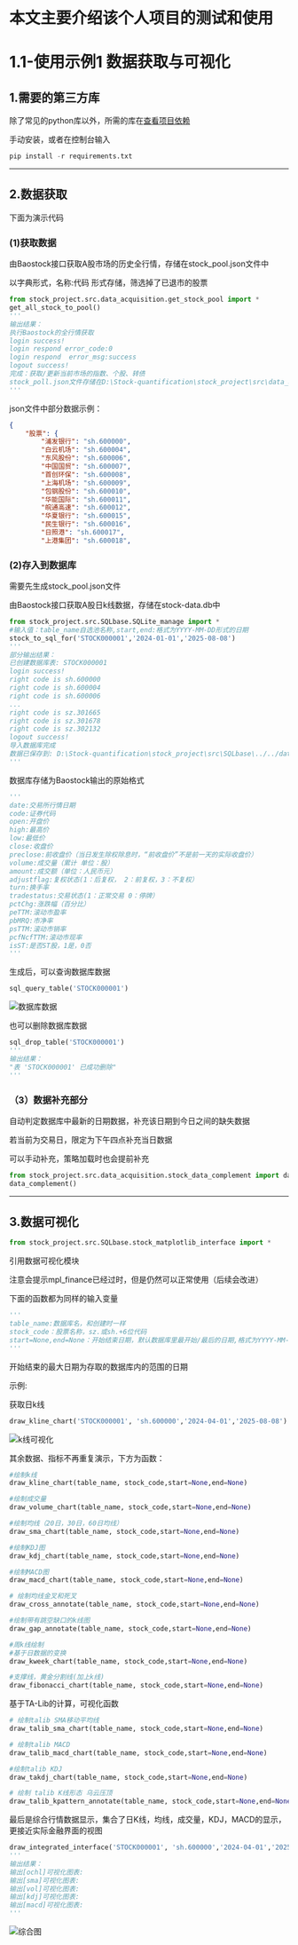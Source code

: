 # 本文主要介绍该个人项目的测试和使用

# 1.1-使用示例1 数据获取与可视化

## 1.需要的第三方库

除了常见的python库以外，所需的库在[查看项目依赖](./../requirements.txt)

手动安装，或者在控制台输入

```python
pip install -r requirements.txt
```

---



## 2.数据获取

下面为演示代码

### (1)获取数据

由Baostock接口获取A股市场的历史全行情，存储在stock_pool.json文件中

以字典形式，名称:代码 形式存储，筛选掉了已退市的股票

```python
from stock_project.src.data_acquisition.get_stock_pool import *
get_all_stock_to_pool()
'''
输出结果：
执行Baostock的全行情获取
login success!
login respond error_code:0
login respond  error_msg:success
logout success!
完成：获取/更新当前市场的指数、个股、转债
stock_poll.json文件存储在D:\Stock-quantification\stock_project\src\data_acquisition\../../data\stock_pool.json
'''
```

json文件中部分数据示例：

```json
{
    "股票": {
        "浦发银行": "sh.600000",
        "白云机场": "sh.600004",
        "东风股份": "sh.600006",
        "中国国贸": "sh.600007",
        "首创环保": "sh.600008",
        "上海机场": "sh.600009",
        "包钢股份": "sh.600010",
        "华能国际": "sh.600011",
        "皖通高速": "sh.600012",
        "华夏银行": "sh.600015",
        "民生银行": "sh.600016",
        "日照港": "sh.600017",
        "上港集团": "sh.600018",
```



### (2)存入到数据库

需要先生成stock_pool.json文件

由Baostock接口获取A股日k线数据，存储在stock-data.db中

```python
from stock_project.src.SQLbase.SQLite_manage import *
#输入值：table_name自选池名称,start,end:格式为YYYY-MM-DD形式的日期
stock_to_sql_for('STOCK000001','2024-01-01','2025-08-08')
'''
部分输出结果：
已创建数据库表: STOCK000001
login success!
right code is sh.600000
right code is sh.600004
right code is sh.600006
...
right code is sz.301665
right code is sz.301678
right code is sz.302132
logout success!
导入数据库完成
数据已保存到: D:\Stock-quantification\stock_project\src\SQLbase\../../data\stock-data.db
'''
```

数据库存储为Baostock输出的原始格式

```python
'''
date:交易所行情日期
code:证券代码
open:开盘价
high:最高价
low:最低价
close:收盘价
preclose:前收盘价（当日发生除权除息时，“前收盘价”不是前一天的实际收盘价）
volume:成交量（累计 单位：股）
amount:成交额（单位：人民币元）
adjustflag:复权状态(1：后复权， 2：前复权，3：不复权）
turn:换手率
tradestatus:交易状态(1：正常交易 0：停牌）
pctChg:涨跌幅（百分比）
peTTM:滚动市盈率
pbMRQ:市净率
psTTM:滚动市销率
pcfNcfTTM:滚动市现率
isST:是否ST股，1是，0否
'''
```

生成后，可以查询数据库数据

```python
sql_query_table('STOCK000001')
```

![数据库数据](images/sql_data1.png)

也可以删除数据库数据

```python
sql_drop_table('STOCK000001')
'''
输出结果：
"表 'STOCK000001' 已成功删除"
'''
```

### （3）数据补充部分

自动判定数据库中最新的日期数据，补充该日期到今日之间的缺失数据

若当前为交易日，限定为下午四点补充当日数据

可以手动补充，策略加载时也会提前补充

```python
from stock_project.src.data_acquisition.stock_data_complement import data_complement
data_complement()
```

---



## 3.数据可视化

```python
from stock_project.src.SQLbase.stock_matplotlib_interface import *
```

引用数据可视化模块

注意会提示mpl_finance已经过时，但是仍然可以正常使用（后续会改进）

下面的函数都为同样的输入变量

```python
'''
table_name:数据库名，和创建时一样
stock_code：股票名称，sz.或sh.+6位代码
start=None,end=None：开始结束日期，默认数据库里最开始/最后的日期,格式为YYYY-MM-DD
'''
```

开始结束的最大日期为存取的数据库内的范围的日期

示例:

获取日k线

```python
draw_kline_chart('STOCK000001', 'sh.600000','2024-04-01','2025-08-08')
```

![k线可视化](images/sql_data2.png)

其余数据、指标不再重复演示，下方为函数：

```python
#绘制k线
draw_kline_chart(table_name, stock_code,start=None,end=None)

#绘制成交量
draw_volume_chart(table_name, stock_code,start=None,end=None)

#绘制均线（20日，30日，60日均线）
draw_sma_chart(table_name, stock_code,start=None,end=None)

#绘制KDJ图
draw_kdj_chart(table_name, stock_code,start=None,end=None)

#绘制MACD图
draw_macd_chart(table_name, stock_code,start=None,end=None)

# 绘制均线金叉和死叉
draw_cross_annotate(table_name, stock_code,start=None,end=None)

#绘制带有跳空缺口的k线图
draw_gap_annotate(table_name, stock_code,start=None,end=None)

#周k线绘制
#基于日数据的变换
draw_kweek_chart(table_name, stock_code,start=None,end=None)

#支撑线，黄金分割线(加上k线)
draw_fibonacci_chart(table_name, stock_code,start=None,end=None)
```

基于TA-Lib的计算，可视化函数

```python
# 绘制talib SMA移动平均线
draw_talib_sma_chart(table_name, stock_code,start=None,end=None)

# 绘制talib MACD
draw_talib_macd_chart(table_name, stock_code,start=None,end=None)

#绘制talib KDJ
draw_takdj_chart(table_name, stock_code,start=None,end=None)

# 绘制 talib K线形态 乌云压顶
draw_talib_kpattern_annotate(table_name, stock_code,start=None,end=None)

```

最后是综合行情数据显示，集合了日K线，均线，成交量，KDJ，MACD的显示，更接近实际金融界面的视图

```python
draw_integrated_interface('STOCK000001', 'sh.600000','2024-04-01','2025-08-08')
'''
输出结果：
输出[ochl]可视化图表:
输出[sma]可视化图表:
输出[vol]可视化图表:
输出[kdj]可视化图表:
输出[macd]可视化图表:
'''
```

![综合图](images/sql_data3.png)

